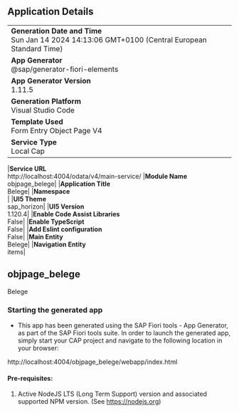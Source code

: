 ## Application Details

|                                                                                                    |
| -------------------------------------------------------------------------------------------------- |
| **Generation Date and Time**<br>Sun Jan 14 2024 14:13:06 GMT+0100 (Central European Standard Time) |
| **App Generator**<br>@sap/generator-fiori-elements                                                 |
| **App Generator Version**<br>1.11.5                                                                |
| **Generation Platform**<br>Visual Studio Code                                                      |
| **Template Used**<br>Form Entry Object Page V4                                                     |
| **Service Type**<br>Local Cap                                                                      |

|**Service URL**<br>http://localhost:4004/odata/v4/main-service/
|**Module Name**<br>objpage_belege|
|**Application Title**<br>Belege|
|**Namespace**<br>|
|**UI5 Theme**<br>sap_horizon|
|**UI5 Version**<br>1.120.4|
|**Enable Code Assist Libraries**<br>False|
|**Enable TypeScript**<br>False|
|**Add Eslint configuration**<br>False|
|**Main Entity**<br>Belege|
|**Navigation Entity**<br>items|

## objpage_belege

Belege

### Starting the generated app

- This app has been generated using the SAP Fiori tools - App Generator, as part of the SAP Fiori tools suite. In order to launch the generated app, simply start your CAP project and navigate to the following location in your browser:

http://localhost:4004/objpage_belege/webapp/index.html

#### Pre-requisites:

1. Active NodeJS LTS (Long Term Support) version and associated supported NPM version. (See https://nodejs.org)
